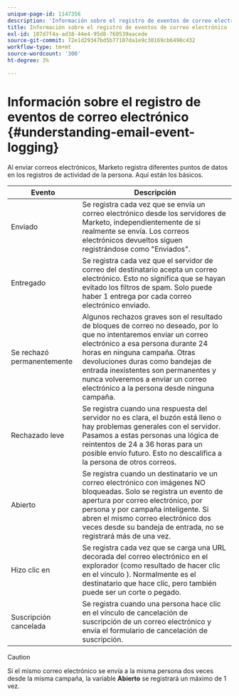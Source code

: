 ```yaml
---
unique-page-id: 1147356
description: 'Información sobre el registro de eventos de correo electrónico: Documentos de Marketo: Documentación del producto'
title: Información sobre el registro de eventos de correo electrónico
exl-id: 107d7f4a-ad38-44e4-95d8-760539aacede
source-git-commit: 72e1d29347bd5b77107da1e9c30169cb6490c432
workflow-type: tm+mt
source-wordcount: '300'
ht-degree: 3%

---
```


# Información sobre el registro de eventos de correo electrónico {#understanding-email-event-logging}

Al enviar correos electrónicos, Marketo registra diferentes puntos de datos en los registros de actividad de la persona. Aquí están los básicos.

| Evento | Descripción |
|---|---|
| Enviado | Se registra cada vez que se envía un correo electrónico desde los servidores de Marketo, independientemente de si realmente se envía. Los correos electrónicos devueltos siguen registrándose como &quot;Enviados&quot;. |
| Entregado | Se registra cada vez que el servidor de correo del destinatario acepta un correo electrónico. Esto no significa que se hayan evitado los filtros de spam. Solo puede haber 1 entrega por cada correo electrónico enviado. |
| Se rechazó permanentemente | Algunos rechazos graves son el resultado de bloques de correo no deseado, por lo que no intentaremos enviar un correo electrónico a esa persona durante 24 horas en ninguna campaña. Otras devoluciones duras como bandejas de entrada inexistentes son permanentes y nunca volveremos a enviar un correo electrónico a la persona desde ninguna campaña. |
| Rechazado leve | Se registra cuando una respuesta del servidor no es clara, el buzón está lleno o hay problemas generales con el servidor. Pasamos a estas personas una lógica de reintentos de 24 a 36 horas para un posible envío futuro. Esto no descalifica a la persona de otros correos. |
| Abierto | Se registra cuando un destinatario ve un correo electrónico con imágenes NO bloqueadas. Solo se registra un evento de apertura por correo electrónico, por persona y por campaña inteligente. Si abren el mismo correo electrónico dos veces desde su bandeja de entrada, no se registrará más de una vez. |
| Hizo clic en | Se registra cada vez que se carga una URL decorada del correo electrónico en el explorador (como resultado de hacer clic en el vínculo ). Normalmente es el destinatario que hace clic, pero también puede ser un corte o pegado. |
| Suscripción cancelada | Se registra cuando una persona hace clic en el vínculo de cancelación de suscripción de un correo electrónico y envía el formulario de cancelación de suscripción. |

>[!CAUTION]
>
>Si el mismo correo electrónico se envía a la misma persona dos veces desde la misma campaña, la variable **Abierto** se registrará un máximo de 1 vez.
